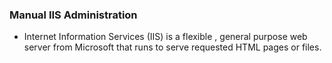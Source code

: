 ### Manual IIS Administration
* Internet Information Services (IIS) is a flexible , general purpose web server from Microsoft that runs to serve requested HTML pages or files.